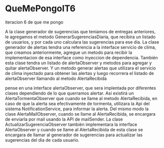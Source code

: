 # QueMePongoIT6
iteracion 6 de que me pongo

A la clase generador de sugerencias que teniamos de entregas anteriores, le agregamos el metodo GenerarSugerenciasDiaria, que recibira un listado de usuarios, y por cada uno calculara las sugerencias para ese dia.
La clase generador de alertas tendra una referencia a la interface servicio de clima, que creamos anteriormente, agregue un metodo para recibir la implementacion de esa interface como inyeccion de dependencia. También esta clase tendra un listado de alertaObserver y metodos para agregar y quitar alertaObserver. Y un metodo generar alertas que utilizara el servicio de clima inyectado para obtener las alertas y luego recorrera el listado de alertaObserver llamando al metodo AlertaRecibida

pense en una interface alertaObserver, que sera implentada por diferentes clases dependiendo de lo que querramos alertar. Así existirá un AlertaTormentaObserver que cuando se llame al metodo AlertaRecibida, en caso de que la alerta sea efectivamente de tormenta, utilizara la Api del sistema NotificationService, para informar la alerta.
Del mismo modo la clase AlertaMailObserver, cuando se llame al AlertaRecibida, se encargara de enviarla por mail usando la API de mailSender.
La clase ActualizarSugerenciaObserver también implementara la interface AlertaObserver y cuando se llame al AlertaRecibida de esta clase se encargara de llamar al generador de sugerencias para actualizar las sugerencias del dia de cada usuario.